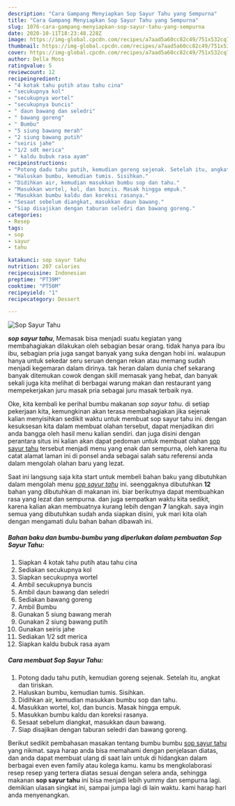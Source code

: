 ```yaml
---
description: "Cara Gampang Menyiapkan Sop Sayur Tahu yang Sempurna"
title: "Cara Gampang Menyiapkan Sop Sayur Tahu yang Sempurna"
slug: 1076-cara-gampang-menyiapkan-sop-sayur-tahu-yang-sempurna
date: 2020-10-11T18:23:48.228Z
image: https://img-global.cpcdn.com/recipes/a7aad5a60cc82c49/751x532cq70/sop-sayur-tahu-foto-resep-utama.jpg
thumbnail: https://img-global.cpcdn.com/recipes/a7aad5a60cc82c49/751x532cq70/sop-sayur-tahu-foto-resep-utama.jpg
cover: https://img-global.cpcdn.com/recipes/a7aad5a60cc82c49/751x532cq70/sop-sayur-tahu-foto-resep-utama.jpg
author: Della Moss
ratingvalue: 5
reviewcount: 12
recipeingredient:
- "4 kotak tahu putih atau tahu cina"
- "secukupnya kol"
- "secukupnya wortel"
- "secukupnya buncis"
- " daun bawang dan seledri"
- " bawang goreng"
- " Bumbu"
- "5 siung bawang merah"
- "2 siung bawang putih"
- "seiris jahe"
- "1/2 sdt merica"
- " kaldu bubuk rasa ayam"
recipeinstructions:
- "Potong dadu tahu putih, kemudian goreng sejenak. Setelah itu, angkat dan tiriskan."
- "Haluskan bumbu, kemudian tumis. Sisihkan."
- "Didihkan air, kemudian masukkan bumbu sop dan tahu."
- "Masukkan wortel, kol, dan buncis. Masak hingga empuk."
- "Masukkan bumbu kaldu dan koreksi rasanya."
- "Sesaat sebelum diangkat, masukkan daun bawang."
- "Siap disajikan dengan taburan seledri dan bawang goreng."
categories:
- Resep
tags:
- sop
- sayur
- tahu

katakunci: sop sayur tahu 
nutrition: 207 calories
recipecuisine: Indonesian
preptime: "PT39M"
cooktime: "PT50M"
recipeyield: "1"
recipecategory: Dessert

---
```



![Sop Sayur Tahu](https://img-global.cpcdn.com/recipes/a7aad5a60cc82c49/751x532cq70/sop-sayur-tahu-foto-resep-utama.jpg)

<b><i>sop sayur tahu</i></b>, Memasak bisa menjadi suatu kegiatan yang membahagiakan dilakukan oleh sebagian besar orang. tidak hanya para ibu ibu, sebagian pria juga sangat banyak yang suka dengan hobi ini. walaupun hanya untuk sekedar seru seruan dengan rekan atau memang sudah menjadi kegemaran dalam dirinya. tak heran dalam dunia chef sekarang banyak ditemukan cowok dengan skill memasak yang hebat, dan banyak sekali juga kita melihat di berbagai warung makan dan restaurant yang mempekerjakan juru masak pria sebagai juru masak terbaik nya.



Oke, kita kembali ke perihal bumbu makanan <i>sop sayur tahu</i>. di setiap pekerjaan kita, kemungkinan akan terasa membahagiakan jika sejenak kalian menyisihkan sedikit waktu untuk membuat sop sayur tahu ini. dengan kesuksesan kita dalam membuat olahan tersebut, dapat menjadikan diri anda bangga oleh hasil menu kalian sendiri. dan juga disini dengan perantara situs ini kalian akan dapat pedoman untuk membuat olahan <u>sop sayur tahu</u> tersebut menjadi menu yang enak dan sempurna, oleh karena itu catat alamat laman ini di ponsel anda sebagai salah satu referensi anda dalam mengolah olahan baru yang lezat.


Saat ini langsung saja kita start untuk membeli bahan baku yang dibutuhkan dalam mengolah menu <u><i>sop sayur tahu</i></u> ini. seenggaknya dibutuhkan <b>12</b> bahan yang dibutuhkan di makanan ini. biar berikutnya dapat membuahkan rasa yang lezat dan sempurna. dan juga sempatkan waktu kita sedikit, karena kalian akan membuatnya kurang lebih dengan <b>7</b> langkah. saya ingin semua yang dibutuhkan sudah anda siapkan disini, yuk mari kita olah dengan mengamati dulu bahan bahan dibawah ini.

<!--inarticleads1-->

##### Bahan baku dan bumbu-bumbu yang diperlukan dalam pembuatan Sop Sayur Tahu:

1. Siapkan 4 kotak tahu putih atau tahu cina
1. Sediakan secukupnya kol
1. Siapkan secukupnya wortel
1. Ambil secukupnya buncis
1. Ambil  daun bawang dan seledri
1. Sediakan  bawang goreng
1. Ambil  Bumbu
1. Gunakan 5 siung bawang merah
1. Gunakan 2 siung bawang putih
1. Gunakan seiris jahe
1. Sediakan 1/2 sdt merica
1. Siapkan  kaldu bubuk rasa ayam




<!--inarticleads2-->

##### Cara membuat Sop Sayur Tahu:

1. Potong dadu tahu putih, kemudian goreng sejenak. Setelah itu, angkat dan tiriskan.
1. Haluskan bumbu, kemudian tumis. Sisihkan.
1. Didihkan air, kemudian masukkan bumbu sop dan tahu.
1. Masukkan wortel, kol, dan buncis. Masak hingga empuk.
1. Masukkan bumbu kaldu dan koreksi rasanya.
1. Sesaat sebelum diangkat, masukkan daun bawang.
1. Siap disajikan dengan taburan seledri dan bawang goreng.




Berikut sedikit pembahasan masakan tentang bumbu bumbu <u>sop sayur tahu</u> yang nikmat. saya harap anda bisa memahami dengan penjelasan diatas, dan anda dapat membuat ulang di saat lain untuk di hidangkan dalam berbagai even even family atau kolega kamu. kamu bs mengkolaborasi resep resep yang tertera diatas sesuai dengan selera anda, sehingga makanan <b>sop sayur tahu</b> ini bisa menjadi lebih yummy dan sempurna lagi. demikian ulasan singkat ini, sampai jumpa lagi di lain waktu. kami harap hari anda menyenangkan.
